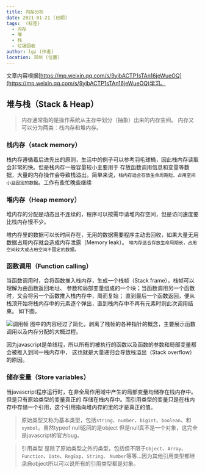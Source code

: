 ```yaml
---
title: 内存分析
date: 2021-01-21 (日期)
tags:  (标签)
  - 内存
  - 堆
  - 栈
  - 垃圾回收
author: lgz (作者)
location: 郑州 (位置)
---
```

文章内容根据[https://mp.weixin.qq.com/s/9yibACTP1sTAn16jeWueOQ](https://mp.weixin.qq.com/s/9yibACTP1sTAn16jeWueOQ)学习。
## 堆与栈（Stack & Heap）
>内存通常指的是操作系统从主存中划分（抽象）出来的内存空间。
内存又可以分为两类：栈内存和堆内存。
### 栈内存（stack memory）
栈内存遵循着后进先出的原则，生活中的例子可以参考羽毛球桶，因此栈内存读取会非常的快。但是栈内存一般容量较小主要用于
存放函数调用信息和变量等数据，大量的内存操作会导致栈溢出。简单来说，`栈内存适合存放生命周期短、占用空间小且固定的数据`。工作有些忙晚些继续

### 堆内存（Heap memory）
堆内存的分配是动态且不连续的，程序可以按需申请堆内存空间，但是访问速度要比栈内存慢不少。  

堆内存里的数据可以长时间存在，无用的数据需要程序主动去回收，如果大量无用数据占用内存就会造成内存泄露（Memory leak）。
`堆内存适合存放生命周期长，占用空间较大或占用空间不固定的数据。`

### 函数调用（Function calling）
  当函数调用时，会将函数推入栈内存，生成一个栈帧（Stack frame），栈帧可以理解为由函数返回地址、
  参数和局部变量组成的一个块；当函数调用另一个函数时，又会将另一个函数推入栈内存中，周而复始；
  直到最后一个函数返回，便从栈顶开始将栈内存中的元素逐个弹出，直到栈内存中不再有元素时则此次调用结束。
   如下图。    
   
<img :src="$withBase('/img/stack.gif')" alt="调用帧">     
图中的内容经过了简化，剥离了栈帧的各种指针的概念，主要展示函数调用以及内存分配的大概过程。  

因为javascript是单线程，所以所有的被执行的函数以及函数的参数和局部变量都会被推入到同一栈内存中，
这也就是大量递归会导致栈溢出（Stack overflow）的原因。

### 储存变量（Store variables）

当javascript程序运行时，在非全局作用域中产生的局部变量均储存在栈内存中。但是只有原始类型的变量真正的
存储在栈内存中。而引用类型的变量只是在栈内存中存储一个引用，这个引用指向堆内存的里的才是真正的值。
> 原始类型又称为基本类型，包括`string`、`number`、`bigint`、`boolean`、和`symbol`。虽然typeof null返回的是object
但是null真不是一个对象，这完全是javascript的官方bug。    
  
> 引用类型 是除了原始类型之外的类型，包括但不限于`Object`、`Array`、`Function`、`Date`、`RegExp`、`String`、
`Number`等等...因为其他引用类型都继承自object所以可以说所有的引用类型都是对象。  

   <el-alert
       title="全局变量以及被闭包引用的变量（即使是原始类型）均储存在堆内存中。"
       type="warning"
       :closable="false"
       ></el-alert>    
       
  <el-alert
    title="全局变量-在全局作用域下创建的所有变量都会成为全局对象（如 window 对象）的属性，也就是全局变量。
           而全局对象储存在堆内存中，所以全局变量必然也会储存在堆内存中。"
    type="warning"
    :closable="false"
    ></el-alert>   
     
   <el-alert
        title="闭包-当一个局部变量被当前函数之外的其他函数所引用（也就是发生了逃逸），此时这个局部变量就不能随着当前函数的返回而被回收，那么这个变量就必须储存在堆内存中"
        type="warning"
        :closable="false"
        ></el-alert> 
    
  
  
  
    
